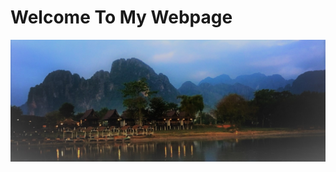 # Welcome To My Webpage
[![Entry Pages](/images/1_head.jpg "Entry Pages")](https://momijizen.github.io/blog/)
